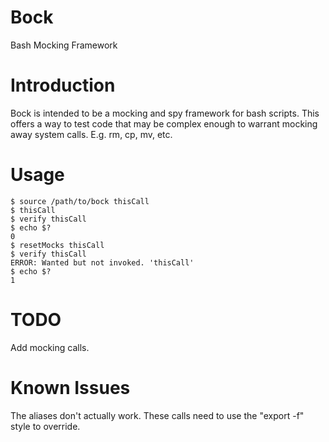 Bock
=========

Bash Mocking Framework

Introduction
==============

Bock is intended to be a mocking and spy framework for bash scripts. This offers a
way to test code that may be complex enough to warrant mocking away system calls.
E.g. rm, cp, mv, etc.

Usage
=====
    $ source /path/to/bock thisCall
    $ thisCall
    $ verify thisCall
    $ echo $?
    0
    $ resetMocks thisCall
    $ verify thisCall
    ERROR: Wanted but not invoked. 'thisCall'
    $ echo $?
    1

TODO
====

Add mocking calls.

Known Issues
============
The aliases don't actually work. These calls need to use the "export -f" style to override.
